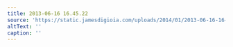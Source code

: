 ```yaml
---
title: 2013-06-16 16.45.22
source: 'https://static.jamesdigioia.com/uploads/2014/01/2013-06-16-16-45-22-scaled.jpg'
altText: ''
caption: ''
---
```


